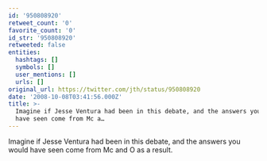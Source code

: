 ```yaml
---
id: '950808920'
retweet_count: '0'
favorite_count: '0'
id_str: '950808920'
retweeted: false
entities:
  hashtags: []
  symbols: []
  user_mentions: []
  urls: []
original_url: https://twitter.com/jth/status/950808920
date: '2008-10-08T03:41:56.000Z'
title: >-
  Imagine if Jesse Ventura had been in this debate, and the answers you would
  have seen come from Mc a…
---
```


Imagine if Jesse Ventura had been in this debate, and the answers you would have seen come from Mc and O as a result.
